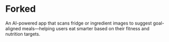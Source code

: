 # Forked
An AI-powered app that scans fridge or ingredient images to suggest goal-aligned meals—helping users eat smarter based on their fitness and nutrition targets.
